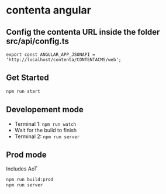 # contenta angular

## Config the contenta URL inside the folder src/api/config.ts

```
export const ANGULAR_APP_JSONAPI = 'http://localhost/contenta/CONTENTACMS/web';
```

## Get Started
```sh
npm run start
```
## Developement mode
* Terminal 1: ```npm run watch```
* Wait for the build to finish
* Terminal 2: ```npm run server```

## Prod mode
Includes AoT
```sh
npm run build:prod
npm run server
```
